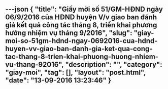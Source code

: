 ---json
{
    "title": "Giấy mời số 51/GM-HĐND ngày 06/9/2016 của HĐND huyện V/v giao ban đánh giá kết quả công tác tháng 8, triển khai phương hướng nhiệm vụ tháng 9/2016",
    "slug": "giay-moi-so-51gm-hdnd-ngay-0692016-cua-hdnd-huyen-vv-giao-ban-danh-gia-ket-qua-cong-tac-thang-8-trien-khai-phuong-huong-nhiem-vu-thang-92016",
    "description": "",
    "category": "giay-moi",
    "tag": [],
    "layout": "post.html",
    "date": "13-09-2016 13:23:46"
}
---
